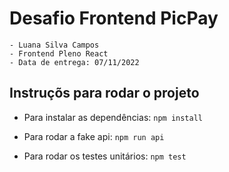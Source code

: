# **Desafio Frontend PicPay**
    - Luana Silva Campos 
    - Frontend Pleno React 
    - Data de entrega: 07/11/2022

## Instruçõs para rodar o projeto 

- Para instalar as dependências: 
    `npm install`
    
- Para rodar a fake api:
   `npm run api`

- Para rodar os testes unitários:
   `npm test`
